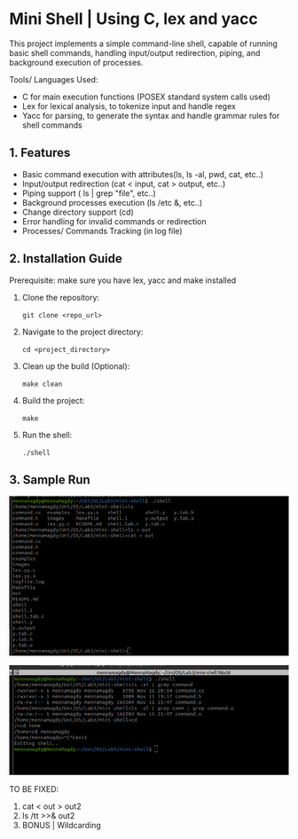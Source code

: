 # Mini Shell | Using C, lex and yacc

This project implements a simple command-line shell, capable of running basic shell commands, handling input/output redirection, piping, and background execution of processes.

Tools/ Languages Used:
- C for main execution functions (POSEX standard system calls used)
- Lex for lexical analysis, to tokenize input and handle regex
- Yacc for parsing, to generate the syntax and handle grammar rules for shell commands

## 1. Features
- Basic command execution with attributes(ls, ls -al, pwd, cat, etc..)
- Input/output redirection (cat < input, cat > output, etc..)
- Piping support ( ls | grep "file", etc..)
- Background processes execution (ls /etc &, etc..)
- Change directory support (cd)
- Error handling for invalid commands or redirection
- Processes/ Commands Tracking (in log file)

## 2. Installation Guide

Prerequisite: make sure you have lex, yacc and make installed

1. Clone the repository:

	`git clone <repo_url>`

2. Navigate to the project directory:

    `cd <project_directory>`

3. Clean up the build (Optional):

	`make clean`

4. Build the project:

    `make`

4. Run the shell:

	`./shell`

## 3. Sample Run

![alt text](images/image1.png)

![alt text](images/image.png)




TO BE FIXED:
1. cat < out > out2
2. ls /tt >>& out2
3. BONUS | Wildcarding

